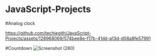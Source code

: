 # JavaScript-Projects

#Analog clock



https://github.com/techiegith/JavaScript-Projects/assets/128968069/574bee8e-f17b-41dd-a13d-d08a8fe57991


#Countdown 
![Screenshot (280)](https://github.com/techiegith/JavaScript-Projects/assets/128968069/8ff2daae-72c9-4cb7-b9ab-31dd99658b5c)

